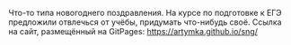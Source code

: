 Что-то типа новогоднего поздравления. На курсе по подготовке к ЕГЭ предложили отвлечься от учёбы, придумать что-нибудь своё. Ссылка на сайт, размещённый на GitPages:  https://artymka.github.io/sng/
